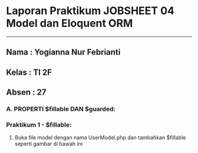 # **Laporan Praktikum JOBSHEET 04 Model dan Eloquent ORM**
---

## Nama  : Yogianna Nur Febrianti
## Kelas : TI 2F
## Absen : 27

### **A. PROPERTI $fillable DAN $guarded**:
### **Praktikum 1 - $fillable**:

1. Buka file model dengan nama UserModel.php dan tambahkan $fillable seperti gambar di bawah ini